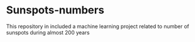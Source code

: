 # Sunspots-numbers
This repository in included a machine learning project related to number of sunspots during almost 200 years 

